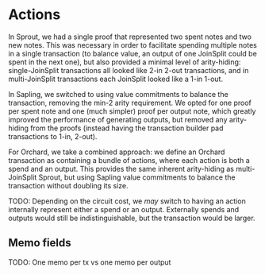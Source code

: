 # Actions

In Sprout, we had a single proof that represented two spent notes and two new notes. This
was necessary in order to facilitate spending multiple notes in a single transaction (to
balance value, an output of one JoinSplit could be spent in the next one), but also
provided a minimal level of arity-hiding: single-JoinSplit transactions all looked like
2-in 2-out transactions, and in multi-JoinSplit transactions each JoinSplit looked like a
1-in 1-out.

In Sapling, we switched to using value commitments to balance the transaction, removing
the min-2 arity requirement. We opted for one proof per spent note and one (much simpler)
proof per output note, which greatly improved the performance of generating outputs, but
removed any arity-hiding from the proofs (instead having the transaction builder pad
transactions to 1-in, 2-out).

For Orchard, we take a combined approach: we define an Orchard transaction as containing a
bundle of actions, where each action is both a spend and an output. This provides the same
inherent arity-hiding as multi-JoinSplit Sprout, but using Sapling value commitments to
balance the transaction without doubling its size.

TODO: Depending on the circuit cost, we _may_ switch to having an action internally
represent either a spend or an output. Externally spends and outputs would still be
indistinguishable, but the transaction would be larger.

## Memo fields

TODO: One memo per tx vs one memo per output
